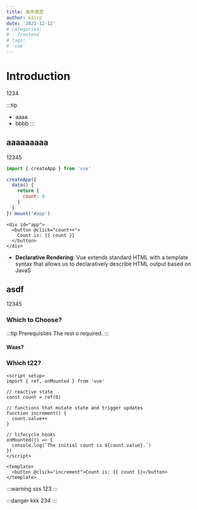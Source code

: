 ```yaml
---
title: 条件类型
author: kiiro
date: '2021-12-12'
# categories:
# - frontend
# tags:
# -vue
---
```


# Introduction
1234

:::tip
- aaaa
- bbbb
:::

## aaaaaaaaa
12345

```js
import { createApp } from 'vue'

createApp({
  data() {
    return {
      count: 0
    }
  }
}).mount('#app')
```
```vue-html
<div id="app">
  <button @click="count++">
    Count is: {{ count }}
  </button>
</div>
```

- **Declarative Rendering**: Vue extends standard HTML with a template syntax that allows us to declaratively describe HTML output based on JavaS

## asdf
12345

### Which to Choose?

:::tip Prerequisites
The rest o required.
:::

#### Waas?

### Which t22?
```vue
<script setup>
import { ref, onMounted } from 'vue'

// reactive state
const count = ref(0)

// functions that mutate state and trigger updates
function increment() {
  count.value++
}

// lifecycle hooks
onMounted(() => {
  console.log(`The initial count is ${count.value}.`)
})
</script>

<template>
  <button @click="increment">Count is: {{ count }}</button>
</template>
```


:::warning sss
123
:::

:::danger kkk
234
:::